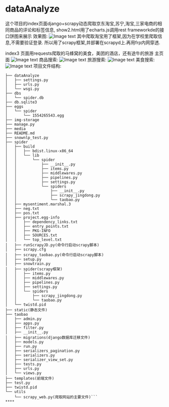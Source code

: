 # dataAnalyze
这个项目的index页面django+scrapy动态爬取京东淘宝,苏宁,淘宝,三家电商的相同商品的评论和标签信息, show2.html用了echarts.js调用rest frameworkde的接口饼图来展示
效果图:
![Image text](https://github.com/XZHhengge/dataAnalyze/blob/master/img-storage/image0005.png)
其中爬取淘宝用了框架,因为在学校里爬取信息,不需要验证登录.
所以用了scrapy框架,并部署在scrapyd上.再用frp内网穿透.

index3 页面用requests爬取的马蜂窝的美食，美团的酒店，还有途牛的旅游
主页面
![Image text](https://github.com/XZHhengge/dataAnalyze/blob/master/img-storage/image0002.png)
商品搜索:
![Image text](https://github.com/XZHhengge/dataAnalyze/blob/master/img-storage/image0003.png)
旅游搜索:
![Image text](https://github.com/XZHhengge/dataAnalyze/blob/master/img-storage/image0004.png)
美食搜索:
![Image text](https://github.com/XZHhengge/dataAnalyze/blob/master/img-storage/image0001.png)
项目文件结构:
```.
├── dataAnalyze
│   ├── settings.py
│   ├── urls.py
│   └── wsgi.py
├── dbs
│   └── spider.db
├── db.sqlite3
├── eggs
│   └── spider
│       └── 1554265543.egg
├── img-storage
├── manage.py
├── media
├── README.md
├── snownlp_test.py
├── spider
│   ├── build
│   │   ├── bdist.linux-x86_64
│   │   └── lib
│   │       └── spider
│   │           ├── __init__.py
│   │           ├── items.py
│   │           ├── middlewares.py
│   │           ├── pipelines.py
│   │           ├── settings.py
│   │           └── spiders
│   │               ├── __init__.py
│   │               ├── scrapy_jingdong.py
│   │               └── taobao.py
│   ├── mysentiment.marshal.3
│   ├── neg.txt
│   ├── pos.txt
│   ├── project.egg-info
│   │   ├── dependency_links.txt
│   │   ├── entry_points.txt
│   │   ├── PKG-INFO
│   │   ├── SOURCES.txt
│   │   └── top_level.txt
│   ├── runScrapyJD.py(命令行启动scrapy脚本)
│   ├── scrapy.cfg
│   ├── scrapy_taobao.py(命令行启动scrapy脚本)
│   ├── setup.py
│   ├── snowtrain.py
│   ├── spider(scrapy框架)
│   │   ├── items.py
│   │   ├── middlewares.py
│   │   ├── pipelines.py
│   │   ├── settings.py
│   │   └── spiders
│   │       ├── scrapy_jingdong.py
│   │       └── taobao.py
│   └── twistd.pid
├── static(静态文件)
├── taobao
│   ├── admin.py
│   ├── apps.py
│   ├── filter.py
│   ├── __init__.py
│   ├── migrations(django数据库迁移文件)
│   ├── models.py
│   ├── run.py
│   ├── serializers_pagination.py
│   ├── serializers.py
│   ├── serializer_view_set.py
│   ├── tests.py
│   ├── urls.py
│   └── views.py
├── templates(前端文件)
├── test.py
├── twistd.pid
└── utils
    └── scrapy_web.py(爬取网站的主要文件)```
****


